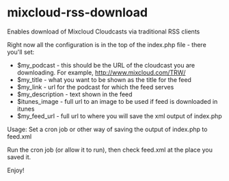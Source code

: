 mixcloud-rss-download
=====================

Enables download of Mixcloud Cloudcasts via traditional RSS clients

Right now all the configuration is in the top of the index.php file - there you'll set:
  - $my_podcast - this should be the URL of the cloudcast you are downloading. For example, http://www.mixcloud.com/TRW/
  - $my_title - what you want to be shown as the title for the feed
  - $my_link - url for the podcast for which the feed serves
  - $my_description - text shown in the feed
  - $itunes_image - full url to an image to be used if feed is downloaded in itunes
  - $my_feed_url - full url to where you will save the xml output of index.php
  
Usage:
Set a cron job or other way of saving the output of index.php to feed.xml 

Run the cron job (or allow it to run), then check feed.xml at the place you saved it. 

Enjoy!

